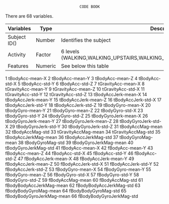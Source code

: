 
				                     CODE BOOK

There are 68 variables.

Variables    | Type    | Description
------------ | ------- | -----------
Subject ID() | Number  | Identifies the subject
Activity     | Factor  | 6 levels (WALKING,WALKING_UPSTAIRS,WALKING_DOWNSTAIRS,SITTING,STANDING,LAYING) 
Features     | Numeric | See below this table




1
tBodyAcc-mean-X
2
tBodyAcc-mean-Y
3
tBodyAcc-mean-Z
4
tBodyAcc-std-X
5
tBodyAcc-std-Y
6
tBodyAcc-std-Z
7
tGravityAcc-mean-X
8
tGravityAcc-mean-Y
9
tGravityAcc-mean-Z
10
tGravityAcc-std-X
11
tGravityAcc-std-Y
12
tGravityAcc-std-Z
13
tBodyAccJerk-mean-X
14
tBodyAccJerk-mean-Y
15
tBodyAccJerk-mean-Z
16
tBodyAccJerk-std-X
17
tBodyAccJerk-std-Y
18
tBodyAccJerk-std-Z
19
tBodyGyro-mean-X
20
tBodyGyro-mean-Y
21
tBodyGyro-mean-Z
22
tBodyGyro-std-X
23
tBodyGyro-std-Y
24
tBodyGyro-std-Z
25
tBodyGyroJerk-mean-X
26
tBodyGyroJerk-mean-Y
27
tBodyGyroJerk-mean-Z
28
tBodyGyroJerk-std-X
29
tBodyGyroJerk-std-Y
30
tBodyGyroJerk-std-Z
31
tBodyAccMag-mean
32
tBodyAccMag-std
33
tGravityAccMag-mean
34
tGravityAccMag-std
35
tBodyAccJerkMag-mean
36
tBodyAccJerkMag-std
37
tBodyGyroMag-mean
38
tBodyGyroMag-std
39
tBodyGyroJerkMag-mean
40
tBodyGyroJerkMag-std
41
fBodyAcc-mean-X
42
fBodyAcc-mean-Y
43
fBodyAcc-mean-Z
44
fBodyAcc-std-X
45
fBodyAcc-std-Y
46
fBodyAcc-std-Z
47
fBodyAccJerk-mean-X
48
fBodyAccJerk-mean-Y
49
fBodyAccJerk-mean-Z
50
fBodyAccJerk-std-X
51
fBodyAccJerk-std-Y
52
fBodyAccJerk-std-Z
53
fBodyGyro-mean-X
54
fBodyGyro-mean-Y
55
fBodyGyro-mean-Z
56
fBodyGyro-std-X
57
fBodyGyro-std-Y
58
fBodyGyro-std-Z
59
fBodyAccMag-mean
60
fBodyAccMag-std
61
fBodyBodyAccJerkMag-mean
62
fBodyBodyAccJerkMag-std
63
fBodyBodyGyroMag-mean
64
fBodyBodyGyroMag-std
65
fBodyBodyGyroJerkMag-mean
66
fBodyBodyGyroJerkMag-std

